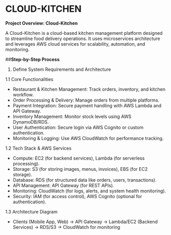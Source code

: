 # CLOUD-KITCHEN

**Project Overview: Cloud-Kitchen**

A Cloud-Kitchen is a cloud-based kitchen management platform designed to streamline food delivery operations. It uses microservices architecture and leverages AWS cloud services for scalability, automation, and monitoring.

##**Step-by-Step Process**

1. Define System Requirements and Architecture

1.1 Core Functionalities

- Restaurant & Kitchen Management: Track orders, inventory, and kitchen workflow.
- Order Processing & Delivery: Manage orders from multiple platforms.
- Payment Integration: Secure payment handling with AWS Lambda and API Gateway.
- Inventory Management: Monitor stock levels using AWS DynamoDB/RDS.
- User Authentication: Secure login via AWS Cognito or custom authentication.
- Monitoring & Logging: Use AWS CloudWatch for performance tracking.

1.2 Tech Stack & AWS Services

- Compute: EC2 (for backend services), Lambda (for serverless processing).
- Storage: S3 (for storing images, menus, invoices), EBS (for EC2 storage).
- Database: RDS (for structured data like orders, users, transactions).
- API Management: API Gateway (for REST APIs).
- Monitoring: CloudWatch (for logs, alerts, and system health monitoring).
- Security: IAM (for access control), AWS Cognito (optional for authentication).

1.3 Architecture Diagram

- Clients (Mobile App, Web) → API Gateway → Lambda/EC2 (Backend Services) → RDS/S3 → CloudWatch for monitoring
